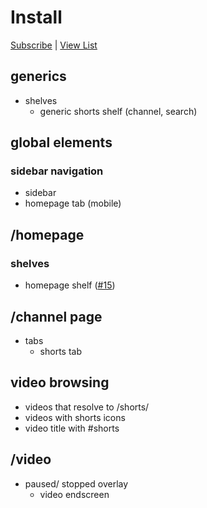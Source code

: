 # Install

[Subscribe](https://subscribe.adblockplus.org/?location=https%3A%2F%2Fneuter.mchang.xyz%2Ffilter%2Fnoshorts&title=yt-neuter%20noshorts) | [View List](https://neuter.mchang.xyz/filter/noshorts)

## generics
* shelves
  * generic shorts shelf (channel, search)
## global elements
### sidebar navigation
  * sidebar
  * homepage tab (mobile)
## /homepage
### shelves
  * homepage shelf ([#15](https://github.com/mchangrh/yt-neuter/issues/15))
## /channel page
* tabs
  * shorts tab
## video browsing
  * videos that resolve to /shorts/
  * videos with shorts icons
  * video title with #shorts
## /video
* paused/ stopped overlay
  * video endscreen